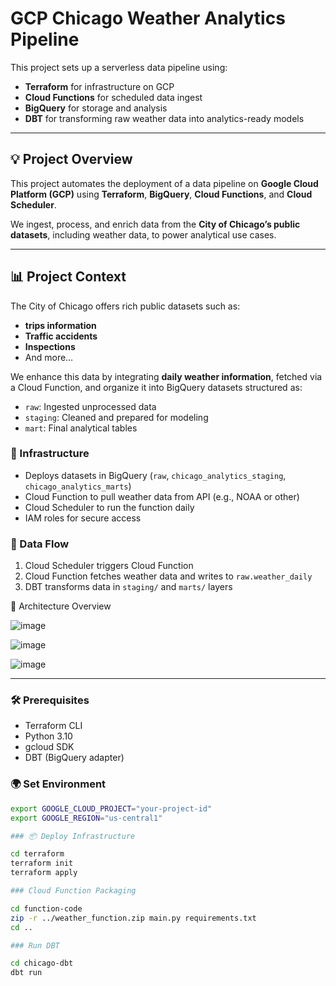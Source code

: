 # GCP Chicago Weather Analytics Pipeline

This project sets up a serverless data pipeline using:
- **Terraform** for infrastructure on GCP
- **Cloud Functions** for scheduled data ingest
- **BigQuery** for storage and analysis
- **DBT** for transforming raw weather data into analytics-ready models

---

## 💡 Project Overview

This project automates the deployment of a data pipeline on **Google Cloud Platform (GCP)** using **Terraform**, **BigQuery**, **Cloud Functions**, and **Cloud Scheduler**.

We ingest, process, and enrich data from the **City of Chicago’s public datasets**, including weather data, to power analytical use cases.

---

## 📊 Project Context

The City of Chicago offers rich public datasets such as:

- **trips information**
- **Traffic accidents**
- **Inspections**
- And more…

We enhance this data by integrating **daily weather information**, fetched via a Cloud Function, and organize it into BigQuery datasets structured as:

- `raw`: Ingested unprocessed data
- `staging`: Cleaned and prepared for modeling
- `mart`: Final analytical tables

### 🔧 Infrastructure
- Deploys datasets in BigQuery (`raw`, `chicago_analytics_staging`, `chicago_analytics_marts`)
- Cloud Function to pull weather data from API (e.g., NOAA or other)
- Cloud Scheduler to run the function daily
- IAM roles for secure access

### 🧠 Data Flow
1. Cloud Scheduler triggers Cloud Function
2. Cloud Function fetches weather data and writes to `raw.weather_daily`
3. DBT transforms data in `staging/` and `marts/` layers

📐 Architecture Overview

![image](https://github.com/user-attachments/assets/aa7cf39e-12fe-4898-a6e8-f5f5e1b96677)

![image](https://github.com/user-attachments/assets/7fdf835f-2edd-4252-a322-7a5c9359281b)

![image](https://github.com/user-attachments/assets/516dc248-5309-4ced-96eb-98ae327c0860)



---


### 🛠 Prerequisites
- Terraform CLI
- Python 3.10
- gcloud SDK
- DBT (BigQuery adapter)

### 🌍 Set Environment
```bash
export GOOGLE_CLOUD_PROJECT="your-project-id"
export GOOGLE_REGION="us-central1"

### 📦 Deploy Infrastructure

cd terraform
terraform init
terraform apply

### Cloud Function Packaging

cd function-code
zip -r ../weather_function.zip main.py requirements.txt
cd ..

### Run DBT

cd chicago-dbt
dbt run
